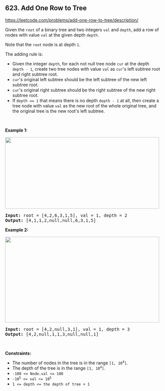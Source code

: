 ## 623. Add One Row to Tree

<https://leetcode.com/problems/add-one-row-to-tree/description/>

<div class="elfjS" data-track-load="description_content"><p>Given the <code>root</code> of a binary tree and two integers <code>val</code> and <code>depth</code>, add a row of nodes with value <code>val</code> at the given depth <code>depth</code>.</p>

<p>Note that the <code>root</code> node is at depth <code>1</code>.</p>

<p>The adding rule is:</p>

<ul>
 <li>Given the integer <code>depth</code>, for each not null tree node <code>cur</code> at the depth <code>depth - 1</code>, create two tree nodes with value <code>val</code> as <code>cur</code>'s left subtree root and right subtree root.</li>
 <li><code>cur</code>'s original left subtree should be the left subtree of the new left subtree root.</li>
 <li><code>cur</code>'s original right subtree should be the right subtree of the new right subtree root.</li>
 <li>If <code>depth == 1</code> that means there is no depth <code>depth - 1</code> at all, then create a tree node with value <code>val</code> as the new root of the whole original tree, and the original tree is the new root's left subtree.</li>
</ul>

<p>&nbsp;</p>
<p><strong class="example">Example 1:</strong></p>
<img alt="" src="https://assets.leetcode.com/uploads/2021/03/15/addrow-tree.jpg" style="width: 500px; height: 231px;">
<pre><strong>Input:</strong> root = [4,2,6,3,1,5], val = 1, depth = 2
<strong>Output:</strong> [4,1,1,2,null,null,6,3,1,5]
</pre>

<p><strong class="example">Example 2:</strong></p>
<img alt="" src="https://assets.leetcode.com/uploads/2021/03/11/add2-tree.jpg" style="width: 500px; height: 277px;">
<pre><strong>Input:</strong> root = [4,2,null,3,1], val = 1, depth = 3
<strong>Output:</strong> [4,2,null,1,1,3,null,null,1]
</pre>

<p>&nbsp;</p>
<p><strong>Constraints:</strong></p>

<ul>
 <li>The number of nodes in the tree is in the range <code>[1, 10<sup>4</sup>]</code>.</li>
 <li>The depth of the tree is in the range <code>[1, 10<sup>4</sup>]</code>.</li>
 <li><code>-100 &lt;= Node.val &lt;= 100</code></li>
 <li><code>-10<sup>5</sup> &lt;= val &lt;= 10<sup>5</sup></code></li>
 <li><code>1 &lt;= depth &lt;= the depth of tree + 1</code></li>
</ul>
</div>
